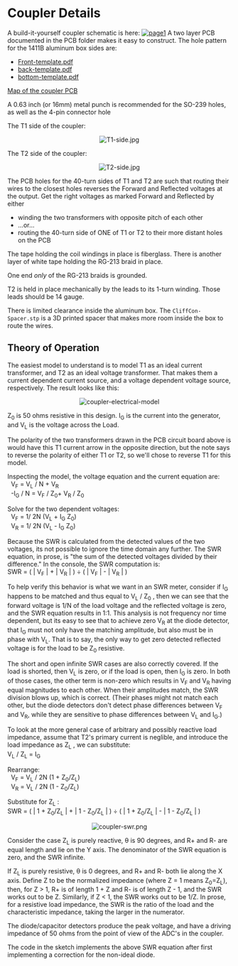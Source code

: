 # Coupler Details
A build-it-yourself coupler schematic is here: <a href="../PCB/schematics.pdf"><img alt='page1' src='../PCB/schematics-1.png'/></a>
 A two layer PCB documented in the PCB folder makes it easy to construct.
The hole pattern for the 1411B aluminum box sides are:
<ul>
<li><a href='Front-template.pdf'>Front-template.pdf</a>
<li><a href='back-template.pdf'>back-template.pdf</a>
<li><a href='bottom-template.pdf'>bottom-template.pdf</a>
</ul>
<a href='../PCB/CouplerPcbMap.pdf'>Map of the coupler PCB</a>
<p>A 0.63 inch (or 16mm) metal punch is recommended for the SO-239 holes, as well as the 4-pin connector hole </p>
<p>The T1 side of the coupler:</p>
<p align='center'><img src='T1-side.jpg' alt='T1-side.jpg' /></p>
<p>The T2 side of the coupler:</p>
<p align='center'><img src='T2-side.jpg' alt='T2-side.jpg' /></p>
The PCB holes for the 40-turn sides of T1 and T2 are such that routing their wires to the
closest holes reverses the Forward and Reflected voltages at the output. Get the right voltages
as marked Forward and Reflected by either
<ul>
<li>winding the two transformers with opposite pitch of each other
<li>...or...
<li>routing the 40-turn side of ONE of T1 or T2 to their more distant holes on the PCB
</ul>
<p>The tape holding the coil windings in place is fiberglass. There is another layer
of white tape holding the RG-213 braid in place.</p>
<p>One end <i>only</i> of the RG-213 braids is grounded.</p>
<p>T2 is held in place mechanically by the leads to its 1-turn winding. Those leads should be 14 gauge.</p>
<p>There is limited clearance inside the aluminum box. The <code>CliffCon-Spacer.stp</code> is a
3D printed spacer that makes more room inside the box to route the wires.</p>
<h2>Theory of Operation</h2>
<p>The easiest model to understand is to model T1 as an ideal current
transformer, and T2 as an ideal voltage transformer. That makes them
a current dependent current source, and a voltage dependent voltage
source, respectively. The
result looks like this:</p>
<p align='center'><img src='coupler-electrical-model.png' alt='coupler-electrical-model'/></p>
<p>Z<sub>0</sub> is 50 ohms resistive in this design. I<sub>G</sub> is the current
into the generator, and V<sub>L</sub> is the voltage across the Load.</p>
<p>The polarity of the two transformers drawn in the PCB circuit board above
is would have this T1 current arrow in the opposite direction, but
the note says to reverse the polarity of either T1 or T2, so we'll chose
to reverse T1 for this model.</p>
<p>Inspecting the model, the voltage equation and the current equation are:
<br/>&nbsp;&nbsp;V<sub>F</sub> = V<sub>L</sub>&nbsp;/&nbsp;N + V<sub>R</sub>
<br/>&nbsp;&nbsp;-I<sub>G</sub>&nbsp;/&nbsp;N&nbsp;=&nbsp;V<sub>F</sub>&nbsp;/&nbsp;Z<sub>0</sub>+&nbsp;V<sub>R</sub>&nbsp;/&nbsp;Z<sub>0</sub>
</p>
<p>Solve for the two dependent voltages:
<br/>&nbsp;&nbsp;V<sub>F</sub>&nbsp;=&nbsp;1/&nbsp;2N&nbsp;(V<sub>L</sub>&nbsp;+&nbsp;I<sub>G</sub>&nbsp;Z<sub>0</sub>)
<br/>&nbsp;&nbsp;V<sub>R</sub>&nbsp;=&nbsp;1/&nbsp;2N&nbsp;(V<sub>L</sub>&nbsp;-&nbsp;I<sub>G</sub>&nbsp;Z<sub>0</sub>)
</p>

<p>Because the SWR is calculated from the detected values of the two voltages, its not possible
to ignore the time domain any further. The SWR equation, in prose, is "the sum of the detected voltages
divided by their difference." In the console, the SWR computation is:
<br/>SWR = ( | V<sub>F</sub> | + | V<sub>R</sub> | ) &divide; ( | V<sub>F</sub> | - | V<sub>R</sub> | )
</p>

<p>To help verify this behavior is what we want in an SWR meter, consider 
if I<sub>G</sub> happens to be matched and thus equal to  V<sub>L</sub>&nbsp;/&nbsp;Z<sub>0</sub> , then
we can see that the forward voltage is 1/N of the load voltage
and the reflected voltage is zero, and the SWR equation results in 1:1. This analysis is not frequency nor time dependent,
but its easy to see that to achieve zero V<sub>R</sub> at the diode detector,
that I<sub>G</sub> must not only have the matching amplitude, but also must
 be in phase with V<sub>L</sub>. That is to say, the
only way to get zero detected reflected voltage is for the load to be Z<sub>0</sub> resistive.</p>
<p>The short and open infinite SWR cases are also correctly covered. If the load is shorted, then V<sub>L</sub> is zero, or
if the load is open, then I<sub>G</sub> is zero. In both of those cases, the other term is non-zero which results in V<sub>F</sub> and V<sub>R</sub> 
having equal magnitudes to each other. When their amplitudes match, the SWR division blows up, which
is correct. (Their phases might not match each other, but the diode detectors
don't detect phase differences between V<sub>F</sub> and V<sub>R</sub>, while they are sensitive to
phase differences between V<sub>L</sub> and I<sub>G</sub>.)</p>
<p>To look at the more general case of arbitrary and possibly reactive load impedance, assume that T2's primary current is 
 neglible, and introduce the load impedance as Z<sub>L</sub> , we can substitute:
<br/>V<sub>L</sub>&nbsp;/&nbsp;Z<sub>L</sub> =&nbsp;I<sub>G</sub></p>
<p>Rearrange:
<br/>&nbsp;&nbsp;V<sub>F</sub>&nbsp;=&nbsp;V<sub>L</sub>&nbsp;/&nbsp;2N&nbsp;(1&nbsp;+&nbsp;Z<sub>0</sub>/Z<sub>L</sub>)
<br/>&nbsp;&nbsp;V<sub>R</sub>&nbsp;=&nbsp;V<sub>L</sub>&nbsp;/&nbsp;2N&nbsp;(1&nbsp;-&nbsp;Z<sub>0</sub>/Z<sub>L</sub>)
</p><p>Substitute for Z<sub>L</sub> :
<br/>SWR = ( |&nbsp1&nbsp;+&nbsp;Z<sub>0</sub>/Z<sub>L</sub>&nbsp| + |&nbsp1&nbsp;-&nbsp;Z<sub>0</sub>/Z<sub>L</sub>&nbsp| ) &divide; ( |&nbsp1&nbsp;+&nbsp;Z<sub>0</sub>/Z<sub>L</sub>&nbsp| - |&nbsp1&nbsp;-&nbsp;Z<sub>0</sub>/Z<sub>L</sub>&nbsp| )
</p>
<p align='center'><img src='coupler-swr.png' alt='coupler-swr.png'/></p>
<p>Consider the case Z<sub>L</sub> is purely reactive, &theta; is 90 degrees, and R+ and R- are equal length and lie
on the Y axis. The denominator of the SWR equation is zero, and the SWR infinite.</p>
<p>If Z<sub>L</sub> is purely resistive, &theta; is 0 degrees, and R+ and R- both lie along the X axis. Define Z
to be the normalized impedance (where Z = 1 means Z<sub>0</sub>=Z<sub>L</sub>), then, for Z > 1, R+ is of length 1 + Z and R- is of length Z - 1, 
and the SWR works out to be Z. Similarly, if Z < 1, the SWR works out to be 1/Z. In prose, for a resistive load impedance, the SWR is the ratio of the load and the characteristic impedance, taking the larger in the numerator.</p>
<p>The diode/capacitor detectors
produce the peak voltage, and have a driving impedance of 50 ohms
from the point of view of the ADC's in the coupler.</p>
<p>The code in the sketch implements the above SWR equation after first implementing
a correction for the non-ideal diode.</p>

